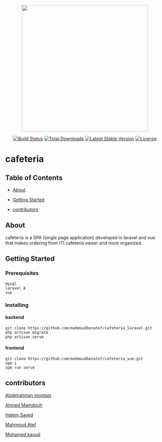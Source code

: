 <p align="center"><a href="https://laravel.com" target="_blank"><img src="https://raw.githubusercontent.com/laravel/art/master/logo-lockup/5%20SVG/2%20CMYK/1%20Full%20Color/laravel-logolockup-cmyk-red.svg" width="400"></a></p>

<p align="center">
<a href="https://travis-ci.org/laravel/framework"><img src="https://travis-ci.org/laravel/framework.svg" alt="Build Status"></a>
<a href="https://packagist.org/packages/laravel/framework"><img src="https://img.shields.io/packagist/dt/laravel/framework" alt="Total Downloads"></a>
<a href="https://packagist.org/packages/laravel/framework"><img src="https://img.shields.io/packagist/v/laravel/framework" alt="Latest Stable Version"></a>
<a href="https://packagist.org/packages/laravel/framework"><img src="https://img.shields.io/packagist/l/laravel/framework" alt="License"></a>
</p>

# cafeteria

## Table of Contents
+ [About](#about)
+ [Getting Started](#getting_started)

+ [contributors](#contributors)


## About <a name = "about"></a>
cafeteria is a SPA (single page application) developed in laravel and vue  that makes ordering from  ITI cafeteria eaiser and more organized.


## Getting Started <a name = "getting_started"></a>
### Prerequisites

```
mysql
laravel 8
vue
```

### Installing

#### backend
```
git clone https://github.com/mahmoudbenatef/cafeteria_laravel.git
php artisan migrate
php artisan serve
```
#### frontend
```
git clone https://github.com/mahmoudbenatef/cafeteria_vue.git
npm i
npm run serve
```





 ## contributors <a name = "contributors"></a>
 
 [Abdelrahman montser](https://www.linkedin.com/in/abdelrahman-montaser/)
 
 
 [Ahmed Mamdouh](https://www.linkedin.com/in/ahmed-mamdouh96/) 
 
 

[Hatem Sayed](https://www.linkedin.com/in/hatem-hashem/)


[Mahmoud Atef](https://www.linkedin.com/in/mahmoudbenatef/)

[Mohamed kaoud](https://www.linkedin.com/in/mohamedkaoud)




